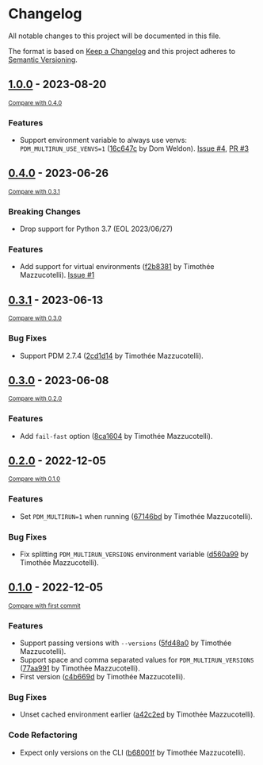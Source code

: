 # Changelog
All notable changes to this project will be documented in this file.

The format is based on [Keep a Changelog](http://keepachangelog.com/en/1.0.0/)
and this project adheres to [Semantic Versioning](http://semver.org/spec/v2.0.0.html).

<!-- insertion marker -->
## [1.0.0](https://github.com/pawamoy/pdm-multirun/releases/tag/1.0.0) - 2023-08-20

<small>[Compare with 0.4.0](https://github.com/pawamoy/pdm-multirun/compare/0.4.0...1.0.0)</small>

### Features

- Support environment variable to always use venvs: `PDM_MULTIRUN_USE_VENVS=1` ([16c647c](https://github.com/pawamoy/pdm-multirun/commit/16c647cf3a02f605e41282184ecbfa10c07541cf) by Dom Weldon). [Issue #4](https://github.com/pawamoy/pdm-multirun/issues/4), [PR #3](https://github.com/pawamoy/pdm-multirun/pull/3)

## [0.4.0](https://github.com/pawamoy/pdm-multirun/releases/tag/0.4.0) - 2023-06-26

<small>[Compare with 0.3.1](https://github.com/pawamoy/pdm-multirun/compare/0.3.1...0.4.0)</small>

### Breaking Changes

- Drop support for Python 3.7 (EOL 2023/06/27)

### Features

- Add support for virtual environments ([f2b8381](https://github.com/pawamoy/pdm-multirun/commit/f2b838145624ecaa245681e5e4e9ef15834f55a3) by Timothée Mazzucotelli). [Issue #1](https://github.com/pawamoy/pdm-multirun/issues/1)

## [0.3.1](https://github.com/pawamoy/pdm-multirun/releases/tag/0.3.1) - 2023-06-13

<small>[Compare with 0.3.0](https://github.com/pawamoy/pdm-multirun/compare/0.3.0...0.3.1)</small>

### Bug Fixes

- Support PDM 2.7.4 ([2cd1d14](https://github.com/pawamoy/pdm-multirun/commit/2cd1d14d2c9ce02033817543a2d0216135e7ad51) by Timothée Mazzucotelli).

## [0.3.0](https://github.com/pawamoy/pdm-multirun/releases/tag/0.3.0) - 2023-06-08

<small>[Compare with 0.2.0](https://github.com/pawamoy/pdm-multirun/compare/0.2.0...0.3.0)</small>

### Features

- Add `fail-fast` option ([8ca1604](https://github.com/pawamoy/pdm-multirun/commit/8ca1604bbbf5eb27d86d653591004a83ee294dff) by Timothée Mazzucotelli).

## [0.2.0](https://github.com/pawamoy/pdm-multirun/releases/tag/0.2.0) - 2022-12-05

<small>[Compare with 0.1.0](https://github.com/pawamoy/pdm-multirun/compare/0.1.0...0.2.0)</small>

### Features
- Set `PDM_MULTIRUN=1` when running ([67146bd](https://github.com/pawamoy/pdm-multirun/commit/67146bd4f688e41786041e31be92d31bf75a700d) by Timothée Mazzucotelli).

### Bug Fixes
- Fix splitting `PDM_MULTIRUN_VERSIONS` environment variable ([d560a99](https://github.com/pawamoy/pdm-multirun/commit/d560a99a244f82dccdee003c20d7544cbbf196fc) by Timothée Mazzucotelli).


## [0.1.0](https://github.com/pawamoy/pdm-multirun/releases/tag/0.1.0) - 2022-12-05

<small>[Compare with first commit](https://github.com/pawamoy/pdm-multirun/compare/c4b669df4a88ebaf1ad873b673133ef869139cea...0.1.0)</small>

### Features
- Support passing versions with `--versions` ([5fd48a0](https://github.com/pawamoy/pdm-multirun/commit/5fd48a0550f295e591186ded9e1ffaff7432b2a2) by Timothée Mazzucotelli).
- Support space and comma separated values for `PDM_MULTIRUN_VERSIONS` ([77aa991](https://github.com/pawamoy/pdm-multirun/commit/77aa9911fb15d72054e99023de789a7a9fbeb094) by Timothée Mazzucotelli).
- First version ([c4b669d](https://github.com/pawamoy/pdm-multirun/commit/c4b669df4a88ebaf1ad873b673133ef869139cea) by Timothée Mazzucotelli).

### Bug Fixes
- Unset cached environment earlier ([a42c2ed](https://github.com/pawamoy/pdm-multirun/commit/a42c2edfeff20b0ec22f1818d9c522269778cbbc) by Timothée Mazzucotelli).

### Code Refactoring
- Expect only versions on the CLI ([b68001f](https://github.com/pawamoy/pdm-multirun/commit/b68001f141b3f4ce32b7ceea4ac5a4ba89132cd8) by Timothée Mazzucotelli).
